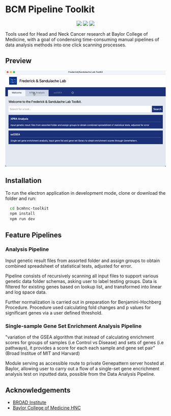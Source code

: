 # BCM Pipeline Toolkit

<p align="center">
      <img src="https://img.shields.io/badge/Electron-2B2E3A?style=for-the-badge&logo=electron&logoColor=9FEAF9">
      <img src="https://img.shields.io/badge/next.js-000000?style=for-the-badge&logo=nextdotjs&logoColor=white">
      <img src="https://img.shields.io/badge/TypeScript-007ACC?style=for-the-badge&logo=typescript&logoColor=white">
</p>

Tools used for Head and Neck Cancer research at Baylor College of Medicine, with a goal of condensing time-consuming manual pipelines of data analysis methods into one click scanning processes.


## Preview

![Animated Preview](https://github.com/rosman83/bcmhnc-toolkit/blob/main/resources/preview.gif)
## Installation

To run the electron application in development mode, clone or download the folder and run:

```bash 
  cd bcmhnc-toolkit
  npm install
  npm run dev
```
    
## Feature Pipelines

### Analysis Pipeline
Input genetic result files from assorted folder and assign groups to obtain combined spreadsheet of statistical tests, adjusted for error. 

Pipeline consists of recursively scanning all input files to support various genetic data folder schemas, asking user to label testing groups. Data is filtered for existing genes based on lookup list, and transformed into linear and log space data. 

Further normalization is carried out in preparation for Benjamini-Hochberg Procedure. Procedure used calculating fold changes and p values for significant genes via a user defined threshold.

### Single-sample Gene Set Enrichment Analysis Pipeline

"variation of the GSEA algorithm that instead of calculating enrichment scores for groups of samples (i.e Control vs Disease) and sets of genes (i.e pathways), it provides a score for each each sample and gene set pair" (Broad Institue of MIT and Harvard)

Module serving as accessible route to private Genepattern server hosted at Baylor, allowing user to carry out a flow of a single-set gene encrichment analysis test on inputted data, possible from the Data Analysis Pipeline.


## Acknowledgements

- [BROAD Institute](https://www.broadinstitute.org/)
- [Baylor College of Medicine HNC](https://bcmhnc.com)

